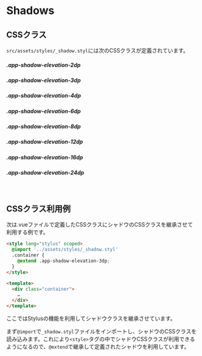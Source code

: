 # Shadows

## CSSクラス

`src/assets/styles/_shadow.styl`には次のCSSクラスが定義されています。

##### .app-shadow-elevation-2dp
<div class="shadow-tag app-shadow-elevation-2dp"></div>

##### .app-shadow-elevation-3dp
<div class="shadow-tag app-shadow-elevation-3dp"></div>

##### .app-shadow-elevation-4dp
<div class="shadow-tag app-shadow-elevation-4dp"></div>

##### .app-shadow-elevation-6dp
<div class="shadow-tag app-shadow-elevation-6dp"></div>

##### .app-shadow-elevation-8dp
<div class="shadow-tag app-shadow-elevation-8dp"></div>

##### .app-shadow-elevation-12dp
<div class="shadow-tag app-shadow-elevation-12dp"></div>

##### .app-shadow-elevation-16dp
<div class="shadow-tag app-shadow-elevation-16dp"></div>

##### .app-shadow-elevation-24dp
<div class="shadow-tag app-shadow-elevation-24dp"></div>

<br>

## CSSクラス利用例

次は.vueファイルで定義したCSSクラスにシャドウのCSSクラスを継承させて利用する例です。

```html
<style lang="stylus" scoped>
  @import '../assets/styles/_shadow.styl'
  .container {
    @extend .app-shadow-elevation-3dp;
  }
</style>

<template>
  <div class="container">
    …
  </div>
</template>
```

ここではStylusの機能を利用してシャドウクラスを継承させています。

まず`@import`で`_shadow.styl`ファイルをインポートし、シャドウのCSSクラスを読み込みます。これにより`<style>`タグの中でシャドウCSSクラスが利用できるようになるので、`@extend`で継承して定義されたシャドウを利用しています。
